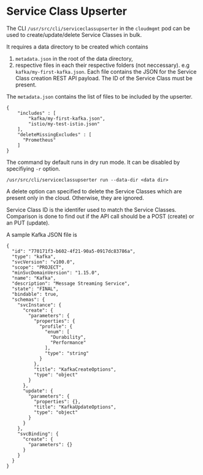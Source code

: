 # Service Class Upserter

The CLI  `/usr/src/cli/serviceclassupserter` in the `cloudmgmt` pod can be used to create/update/delete Service Classes in bulk.

It requires a data directory to be created which contains

1. `metadata.json` in the root of the data directory,
2. respective files in each their respective folders (not neccessary). e.g `kafka/my-first-kafka.json`. Each file contains the JSON for the Service Class creation REST API payload. The ID of the Service Class must be present. 

The `metadata.json` contains the list of files to be included by the upserter.

```
{ 
    "includes" : [
        "kafka/my-first-kafka.json",
        "istio/my-test-istio.json"
    ],
    "deleteMissingExcludes" : [
      "Prometheus"
    ]
}
```

The command by default runs in dry run mode. It can be disabled by specifiying ` -r ` option.

`/usr/src/cli/serviceclassupserter run --data-dir <data dir>`

A delete option can specified to delete the Service Classes which are present only in the cloud. Otherwise, they are ignored.

Service Class ID is the identifer used to match the Service Classes. Comparison is done to find out if the API call should be a POST (create) or an PUT (update).

A sample Kafka JSON file is 

```
{
  "id": "770171f3-b602-4f21-90a5-0917dc83786a",
  "type": "kafka",
  "svcVersion": "v100.0",
  "scope": "PROJECT",
  "minSvcDomainVersion": "1.15.0",
  "name": "Kafka",
  "description": "Message Streaming Service",
  "state": "FINAL",
  "bindable": true,
  "schemas": {
    "svcInstance": {
      "create": {
        "parameters": {
          "properties": {
            "profile": {
              "enum": [
                "Durability",
                "Performance"
              ],
              "type": "string"
            }
          },
          "title": "KafkaCreateOptions",
          "type": "object"
        }
      },
      "update": {
        "parameters": {
          "properties": {},
          "title": "KafkaUpdateOptions",
          "type": "object"
        }
      }
    },
    "svcBinding": {
      "create": {
        "parameters": {}
      }
    }
  }
}
```